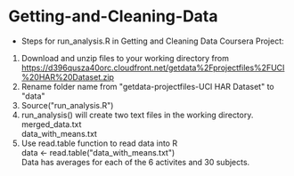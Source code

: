 Getting-and-Cleaning-Data
=========================

* Steps for run_analysis.R in Getting and Cleaning Data Coursera Project:
1. Download and unzip files to your working directory from https://d396qusza40orc.cloudfront.net/getdata%2Fprojectfiles%2FUCI%20HAR%20Dataset.zip 
2. Rename folder name from "getdata-projectfiles-UCI HAR Dataset" to "data"
3. Source("run_analysis.R")
4. run_analysis() will create two text files in the working directory. 
<br>  merged_data.txt
<br>  data_with_means.txt
5. Use read.table function to read data into R 
<br>    data <- read.table("data_with_means.txt") 
<br>    Data has averages for each of the 6 activites and 30 subjects.
